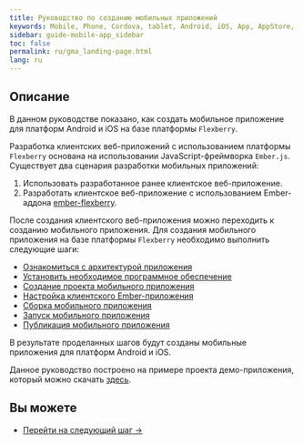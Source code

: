 ```yaml
---
title: Руководство по созданию мобильных приложений 
keywords: Mobile, Phone, Cordova, tablet, Android, iOS, App, AppStore, play market
sidebar: guide-mobile-app_sidebar
toc: false
permalink: ru/gma_landing-page.html
lang: ru
---
```


## Описание

В данном руководстве показано, как создать мобильное приложение для платформ Android и iOS на базе платформы `Flexberry`.

Разработка клиентских веб-приложений c использованием платформы `Flexberry` основана на использовании JavaScript-фреймворка `Ember.js`. Существует два сценария разработки мобильных приложений:

1. Использовать разработанное ранее клиентское веб-приложение.
2. Разработать клиентское веб-приложение с использованием Ember-аддона [ember-flexberry](https://flexberry.github.io/ru/ef_landing_page.html).

После создания клиентского веб-приложения можно переходить к созданию мобильного приложения.
Для создания мобильного приложения на базе платформы `Flexberry` необходимо выполнить следующие шаги:

- [Ознакомиться с архитектурой приложения](gms_architecture-mobile-app.html)
- [Установить необходимое программное обеспечение](gma_po-mobile-app.html)
- [Cоздание проекта мобильного приложения](gma_create-mobile-app.html)
- [Настройка клиентского Ember-приложения](gma_setting_ember-mobile-app.html)
- [Сборка мобильного приложения](gma_build-mobile-app.html)
- [Запуск мобильного приложения](gma_launch-mobile-app.html)
- [Публикация мобильного приложения](gma_publish-mobile-app.html)

В результате проделанных шагов будут созданы мобильные приложения для платформ Android и iOS.

Данное руководство построено на примере проекта демо-приложения, который можно скачать [здесь](https://github.com/Flexberry/flexberry-cordova-ember-demo).

## Вы можете

* [Перейти на следующий шаг ->](gms_architecture-mobile-app.html)
